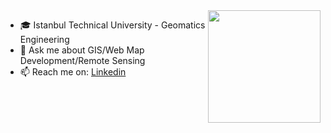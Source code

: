 
<img height="180em" align="right" src="https://github-readme-stats.vercel.app/api?username=dagdelenvolkan&show_icons=true&hide_border=true&&count_private=true&include_all_commits=true" />

- 🎓 Istanbul Technical University - Geomatics Engineering
- 💬 Ask me about GIS/Web Map Development/Remote Sensing
- 📫 Reach me on: [Linkedin](https://www.linkedin.com/in/dagdelenvolkan/)






